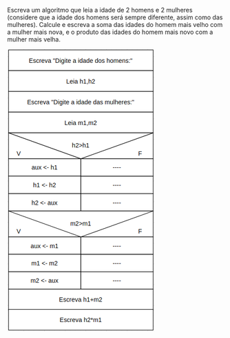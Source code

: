 Escreva um algoritmo que leia a idade de 2 homens e 2 mulheres
(considere que a idade dos homens será sempre diferente, assim como das
mulheres). Calcule e escreva a soma das idades do homem mais velho com a
mulher mais nova, e o produto das idades do homem mais novo com a mulher
mais velha.

![](https://github.com/Yxav/proglogic/blob/apnp/exercicios-4/40/40.png)
